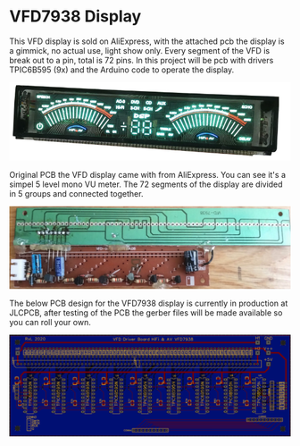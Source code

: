 # VFD7938 Display

This VFD display is sold on AliExpress, with the attached pcb the display is a gimmick, no actual use, light show only. Every segment of the VFD is break out to a pin, total is 72 pins. In this project will be pcb with drivers TPIC6B595 (9x) and the Arduino code to operate the display.

![alt text](https://github.com/rleusden/VFD7938/blob/master/VFD7938_1.png?raw=true)

Original PCB the VFD display came with from AliExpress. You can see it's a simpel 5 level mono VU meter. The 72 segments of the display are divided in 5 groups and connected together.

![alt text](https://github.com/rleusden/VFD7938/blob/master/VFD7938_Org_PCB.png?raw=true)

The below PCB design for the VFD7938 display is currently in production at JLCPCB, after testing of the PCB the gerber files will be made available so you can roll your own.

![alt text](https://github.com/rleusden/VFD7938/blob/master/VFD7938_PCB.png?raw=true)
